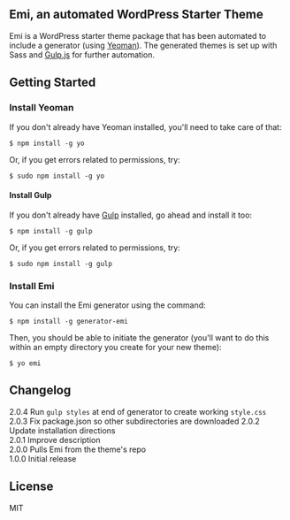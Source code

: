 ## Emi, an automated WordPress Starter Theme

Emi is a WordPress starter theme package that has been automated to include a generator (using [Yeoman](http://yeoman.io)). The generated themes is set up with Sass and [Gulp.js](gulpjs.com) for further automation.

## Getting Started

### Install Yeoman

If you don't already have Yeoman installed, you'll need to take care of that:

```
$ npm install -g yo
```

Or, if you get errors related to permissions, try:

```
$ sudo npm install -g yo
```

#### Install Gulp

If you don't already have [Gulp](http://gulpjs.com/) installed, go ahead and install it too:
```
$ npm install -g gulp
```
Or, if you get errors related to permissions, try:

```
$ sudo npm install -g gulp
```

### Install Emi


You can install the Emi generator using the command:

```
$ npm install -g generator-emi
```

Then, you should be able to initiate the generator (you'll want to do this within an empty directory you create for your new theme):

```
$ yo emi
```

## Changelog
2.0.4 Run `gulp styles` at end of generator to create working `style.css`  
2.0.3 Fix package.json so other subdirectories are downloaded
2.0.2 Update installation directions  
2.0.1 Improve description  
2.0.0 Pulls Emi from the theme's repo  
1.0.0 Initial release


## License

MIT

